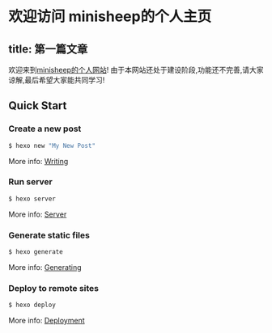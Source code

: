 # 欢迎访问 minisheep的个人主页
title: 第一篇文章
---
欢迎来到[minisheep的个人网站](http://www.easytobegin.com/)! 由于本网站还处于建设阶段,功能还不完善,请大家谅解,最后希望大家能共同学习!

## Quick Start

### Create a new post

``` bash
$ hexo new "My New Post"
```

More info: [Writing](http://hexo.io/docs/writing.html)

### Run server

``` bash
$ hexo server
```

More info: [Server](http://hexo.io/docs/server.html)

### Generate static files

``` bash
$ hexo generate
```

More info: [Generating](http://hexo.io/docs/generating.html)

### Deploy to remote sites

``` bash
$ hexo deploy
```

More info: [Deployment](http://hexo.io/docs/deployment.html)
